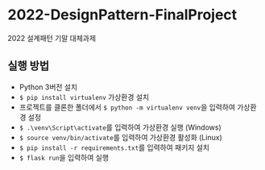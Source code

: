 # 2022-DesignPattern-FinalProject

2022 설계패턴 기말 대체과제

## 실행 방법

- Python 3버전 설치
- `$ pip install virtualenv` 가상환경 설치
- 프로젝트를 클론한 폴더에서 `$ python -m virtualenv venv`을 입력하여 가상환경 설정
- `$ .\venv\Script\activate`를 입력하여 가상환경 실행 (Windows)
- `$ source venv/bin/activate`를 입력하여 가상환경 활성화 (Linux)
- `$ pip install -r requirements.txt`를 입력하여 패키지 설치
- `$ flask run`을 입력하여 실행
